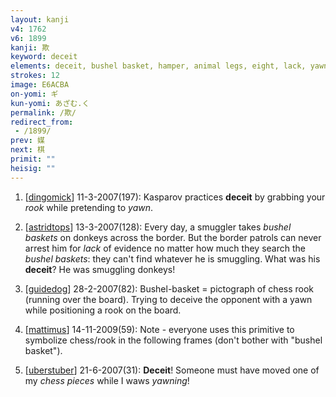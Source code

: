 ```yaml
---
layout: kanji
v4: 1762
v6: 1899
kanji: 欺
keyword: deceit
elements: deceit, bushel basket, hamper, animal legs, eight, lack, yawn
strokes: 12
image: E6ACBA
on-yomi: ギ
kun-yomi: あざむ.く
permalink: /欺/
redirect_from:
 - /1899/
prev: 媒
next: 棋
primit: ""
heisig: ""
---
```


1) [<a href="http://kanji.koohii.com/profile/dingomick">dingomick</a>] 11-3-2007(197): Kasparov practices <strong>deceit</strong> by grabbing your <em>rook</em> while pretending to <em>yawn</em>.

2) [<a href="http://kanji.koohii.com/profile/astridtops">astridtops</a>] 13-3-2007(128): Every day, a smuggler takes <em>bushel baskets</em> on donkeys across the border. But the border patrols can never arrest him for <em>lack</em> of evidence no matter how much they search the <em>bushel baskets</em>: they can&#039;t find whatever he is smuggling. What was his<strong> deceit</strong>? He was smuggling donkeys!

3) [<a href="http://kanji.koohii.com/profile/guidedog">guidedog</a>] 28-2-2007(82): Bushel-basket = pictograph of chess rook (running over the board). Trying to deceive the opponent with a yawn while positioning a rook on the board.

4) [<a href="http://kanji.koohii.com/profile/mattimus">mattimus</a>] 14-11-2009(59): Note - everyone uses this primitive to symbolize chess/rook in the following frames (don&#039;t bother with &quot;bushel basket&quot;).

5) [<a href="http://kanji.koohii.com/profile/uberstuber">uberstuber</a>] 21-6-2007(31): <strong>Deceit</strong>! Someone must have moved one of my <em>chess pieces</em> while I waws <em>yawning</em>!

